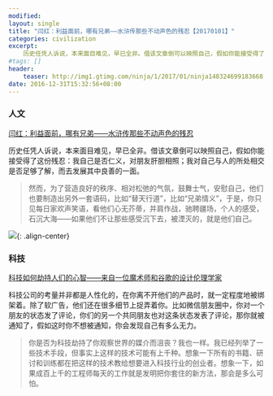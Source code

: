 ```yaml
---
modified:
layout: single
title: "闫红：利益面前，哪有兄弟——水浒传那些不动声色的残忍【20170101】"
categories: civilization
excerpt:
    历史任凭人诉说，本来面目难见，早已全非。借该文章倒可以映照自己，假如你能接受得了这份残忍：我自己是否仁义，对朋友肝胆相照；我对自己与人的所处相交是否足够了解，而去发展其中良善的一面。
#tags: []
header:
    teaser: http://img1.gtimg.com/ninja/1/2017/01/ninja148324699183668.jpg
date: 2016-12-31T15:32:56+08:00
---
```




### 人文

[闫红：利益面前，哪有兄弟——水浒传那些不动声色的残忍](http://dajia.qq.com/original/famousbook/yh20170101.html)

历史任凭人诉说，本来面目难见，早已全非。借该文章倒可以映照自己，假如你能接受得了这份残忍：我自己是否仁义，对朋友肝胆相照；我对自己与人的所处相交是否足够了解，而去发展其中良善的一面。

>然而，为了营造良好的秩序、相对松弛的气氛，鼓舞士气，安慰自己，他们也要制造出另外一套语码，比如“替天行道”，比如“兄弟情义”，于是，你只见每日家欢声笑语，看他们心无芥蒂，并肩作战，驰聘疆场，个人的感受，石沉大海——如果他们不让那些感受沉下去，被湮灭的，就是他们自己。

![](http://img1.gtimg.com/ninja/1/2017/01/ninja148324699183668.jpg){: .align-center}


### 科技

[科技如何劫持人们的心智——来自一位魔术师和谷歌的设计伦理学家](http://matrix.sspai.com/p/d060ba00)

科技公司的考量并非都是人性化的，在你离不开他们的产品时，就一定程度地被绑架着。除了软广告，他们还在很多细节上捉弄着你。比如微信朋友圈中，你对一个朋友的状态发了评论，你们的另一个共同朋友也对这条状态发表了评论，那你就被通知了，假如这时你不想被通知，你会发现自己有多么无力。 

>你是否为科技劫持了你观察世界的媒介而沮丧？我也一样。我已经列举了一些技术手段，但事实上这样的技术可能有上千种。想象一下所有的书籍、研讨和训练都在把这样的技术教给想要进入科技行业的创业者。想象一下，如果成百上千的工程师每天的工作就是发明把你套住的新方法，那会是多么可怕。

